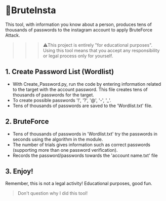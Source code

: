# 👾BruteInsta

This tool, with information you know about a person, produces tens of thousands of passwords to the instagram account to apply BruteForce Attack.
>>> ⚠️This project is entirely "for educational purposes". Using this tool means that you accept any responsibility or legal process only for yourself.


## 1. Create Password List (Wordlist)

- With Create_Password.py, run the code by entering information related to the target with the account password. This file creates tens of thousands of passwords for the target.
- To create possible passwords '!', '?', '@', '-', '_'.
- Tens of thousands of passwords are saved to the 'Wordlist.txt' file.


## 2. BruteForce

- Tens of thousands of passwords in 'Wordlist.txt' try the passwords in seconds using the algorithm in the module.
- The number of trials gives information such as correct passwords (supporting more than one password verification).
- Records the password/passwords towards the 'account name.txt' file


## 3. Enjoy!

Remember, this is not a legal activity! Educational purposes, good fun.
> Don't question why I did this tool!
